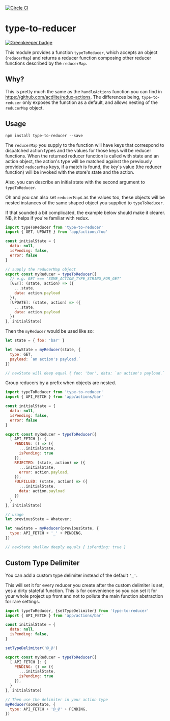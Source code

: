[![Circle CI](https://circleci.com/gh/tomatau/type-to-reducer/tree/master.svg?style=svg)](https://circleci.com/gh/tomatau/type-to-reducer/tree/master)

# type-to-reducer

[![Greenkeeper badge](https://badges.greenkeeper.io/tomatau/type-to-reducer.svg)](https://greenkeeper.io/)

This module provides a function `typeToReducer`, which accepts an object (`reducerMap`) and returns a reducer function composing other reducer functions described by the `reducerMap`.

## Why?

This is pretty much the same as the `handleActions` function you can find in https://github.com/acdlite/redux-actions. The differences being, `type-to-reducer` only exposes the function as a default, and allows nesting of the `reducerMap` object.

## Usage

`npm install type-to-reducer --save`

The `reducerMap` you supply to the function will have keys that correspond to dispatched action types and the values for those keys will be reducer functions. When the returned reducer function is called with state and an action object, the action's type will be matched against the previously provided `reducerMap` keys, if a match is found, the key's value (the reducer function) will be invoked with the store's state and the action.

Also, you can describe an initial state with the second argument to `typeToReducer`.

Oh and you can also set `reducerMap`s as the values too, these objects will be nested instances of the same shaped object you supplied to `typeToReducer`.

If that sounded a bit complicated, the example below should make it clearer. NB, it helps if you're familiar with redux.

```js
import typeToReducer from 'type-to-reducer'
import { GET, UPDATE } from 'app/actions/foo'

const initialState = {
  data: null,
  isPending: false,
  error: false
}

// supply the reducerMap object
export const myReducer = typeToReducer({
  // e.g. GET === 'SOME_ACTION_TYPE_STRING_FOR_GET'
  [GET]: (state, action) => ({
    ...state,
    data: action.payload
  }),
  [UPDATE]: (state, action) => ({
    ...state,
    data: action.payload
  })
}, initialState)
```

Then the `myReducer` would be used like so:

```js
let state = { foo: 'bar' }

let newState = myReducer(state, {
  type: GET,
  payload: `an action's payload.`
})

// newState will deep equal { foo: 'bar', data: `an action's payload.` }
```

Group reducers by a prefix when objects are nested.

```js
import typeToReducer from 'type-to-reducer'
import { API_FETCH } from 'app/actions/bar'

const initialState = {
  data: null,
  isPending: false,
  error: false
}

export const myReducer = typeToReducer({
  [ API_FETCH ]: {
    PENDING: () => ({
      ...initialState,
      isPending: true
    }),
    REJECTED: (state, action) => ({
      ...initialState,
      error: action.payload,
    }),
    FULFILLED: (state, action) => ({
      ...initialState,
      data: action.payload
    })
  }
}, initialState)

// usage
let previousState = Whatever;

let newState = myReducer(previousState, {
  type: API_FETCH + '_' + PENDING,
})

// newState shallow deeply equals { isPending: true }
```

## Custom Type Delimiter

You can add a custom type delimiter instead of the default `'_'`.

This will set it for every reducer you create after the custom delimiter is set, yes a dirty stateful function. This is for convenience so you can set it for your whole project up front and not to pollute the main function abstraction for rare settings.

```js
import typeToReducer, {setTypeDelimiter} from 'type-to-reducer'
import { API_FETCH } from 'app/actions/bar'

const initialState = {
  data: null,
  isPending: false,
}

setTypeDelimiter('@_@')

export const myReducer = typeToReducer({
  [ API_FETCH ]: {
    PENDING: () => ({
      ...initialState,
      isPending: true
    }),
  }
}, initialState)

// Then use the delimiter in your action type
myReducer(someState, {
  type: API_FETCH + '@_@' + PENDING,
})
```
